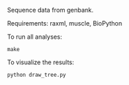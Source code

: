 Sequence data from genbank.

Requirements: raxml, muscle, BioPython

To run all analyses:

    make

To visualize the results:

    python draw_tree.py